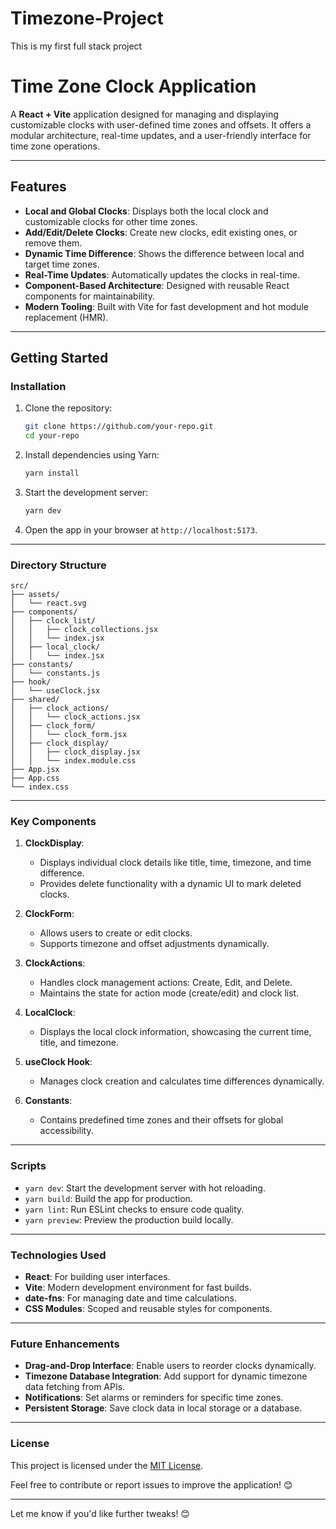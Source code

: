 # Timezone-Project
This is my first full stack project





# Time Zone Clock Application  

A **React + Vite** application designed for managing and displaying customizable clocks with user-defined time zones and offsets. It offers a modular architecture, real-time updates, and a user-friendly interface for time zone operations.

---

## Features  

- **Local and Global Clocks**: Displays both the local clock and customizable clocks for other time zones.  
- **Add/Edit/Delete Clocks**: Create new clocks, edit existing ones, or remove them.  
- **Dynamic Time Difference**: Shows the difference between local and target time zones.  
- **Real-Time Updates**: Automatically updates the clocks in real-time.  
- **Component-Based Architecture**: Designed with reusable React components for maintainability.  
- **Modern Tooling**: Built with Vite for fast development and hot module replacement (HMR).  

---

## Getting Started  

### Installation  

1. Clone the repository:  

   ```bash  
   git clone https://github.com/your-repo.git  
   cd your-repo  
   ```  

2. Install dependencies using Yarn:  

   ```bash  
   yarn install  
   ```  

3. Start the development server:  

   ```bash  
   yarn dev  
   ```  

4. Open the app in your browser at `http://localhost:5173`.  

---

### Directory Structure  

```plaintext  
src/  
├── assets/  
│   └── react.svg  
├── components/  
│   ├── clock_list/  
│   │   ├── clock_collections.jsx  
│   │   └── index.jsx  
│   ├── local_clock/  
│   │   └── index.jsx  
├── constants/  
│   └── constants.js  
├── hook/  
│   └── useClock.jsx  
├── shared/  
│   ├── clock_actions/  
│   │   └── clock_actions.jsx  
│   ├── clock_form/  
│   │   └── clock_form.jsx  
│   ├── clock_display/  
│   │   ├── clock_display.jsx  
│   │   └── index.module.css  
├── App.jsx  
├── App.css  
└── index.css  
```  

---

### Key Components  

1. **ClockDisplay**:  
   - Displays individual clock details like title, time, timezone, and time difference.  
   - Provides delete functionality with a dynamic UI to mark deleted clocks.  

2. **ClockForm**:  
   - Allows users to create or edit clocks.  
   - Supports timezone and offset adjustments dynamically.  

3. **ClockActions**:  
   - Handles clock management actions: Create, Edit, and Delete.  
   - Maintains the state for action mode (create/edit) and clock list.  

4. **LocalClock**:  
   - Displays the local clock information, showcasing the current time, title, and timezone.  

5. **useClock Hook**:  
   - Manages clock creation and calculates time differences dynamically.  

6. **Constants**:  
   - Contains predefined time zones and their offsets for global accessibility.  

---

### Scripts  

- `yarn dev`: Start the development server with hot reloading.  
- `yarn build`: Build the app for production.  
- `yarn lint`: Run ESLint checks to ensure code quality.  
- `yarn preview`: Preview the production build locally.  

---

### Technologies Used  

- **React**: For building user interfaces.  
- **Vite**: Modern development environment for fast builds.  
- **date-fns**: For managing date and time calculations.  
- **CSS Modules**: Scoped and reusable styles for components.  

---

### Future Enhancements  

- **Drag-and-Drop Interface**: Enable users to reorder clocks dynamically.  
- **Timezone Database Integration**: Add support for dynamic timezone data fetching from APIs.  
- **Notifications**: Set alarms or reminders for specific time zones.  
- **Persistent Storage**: Save clock data in local storage or a database.  

---

### License  

This project is licensed under the [MIT License](LICENSE).  

Feel free to contribute or report issues to improve the application! 😊  

--- 

Let me know if you'd like further tweaks! 😊
